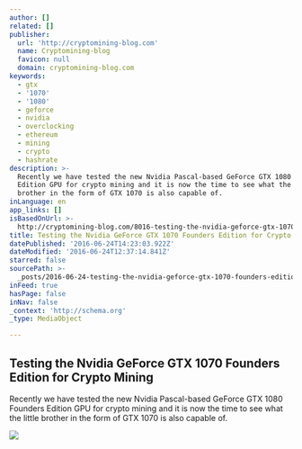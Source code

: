 ```yaml
---
author: []
related: []
publisher:
  url: 'http://cryptomining-blog.com'
  name: Cryptomining-blog
  favicon: null
  domain: cryptomining-blog.com
keywords:
  - gtx
  - '1070'
  - '1080'
  - geforce
  - nvidia
  - overclocking
  - ethereum
  - mining
  - crypto
  - hashrate
description: >-
  Recently we have tested the new Nvidia Pascal-based GeForce GTX 1080 Founders
  Edition GPU for crypto mining and it is now the time to see what the little
  brother in the form of GTX 1070 is also capable of.
inLanguage: en
app_links: []
isBasedOnUrl: >-
  http://cryptomining-blog.com/8016-testing-the-nvidia-geforce-gtx-1070-founders-edition-for-crypto-mining/
title: Testing the Nvidia GeForce GTX 1070 Founders Edition for Crypto Mining
datePublished: '2016-06-24T14:23:03.922Z'
dateModified: '2016-06-24T12:37:14.841Z'
starred: false
sourcePath: >-
  _posts/2016-06-24-testing-the-nvidia-geforce-gtx-1070-founders-edition-for-cry.md
inFeed: true
hasPage: false
inNav: false
_context: 'http://schema.org'
_type: MediaObject

---
```

<article style=""><h1>Testing the Nvidia GeForce GTX 1070 Founders Edition for Crypto Mining</h1><p>Recently we have tested the new Nvidia Pascal-based GeForce GTX 1080 Founders Edition GPU for crypto mining and it is now the time to see what the little brother in the form of GTX 1070 is also capable of.</p><img src="http://cryptomining-blog.com/wp-content/uploads/2016/06/nvidia-geforce-gtx-1080-founders-edition-580x305.jpg" /></article>